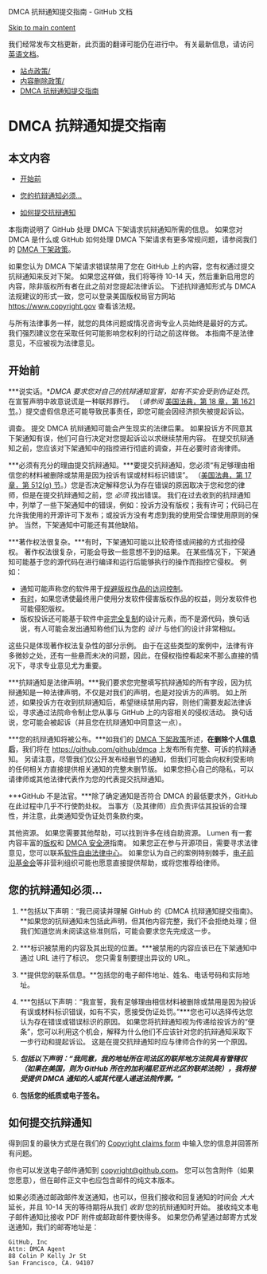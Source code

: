 DMCA 抗辩通知提交指南 - GitHub 文档

[Skip to main content](#main-content)

我们经常发布文档更新，此页面的翻译可能仍在进行中。 有关最新信息，请访问[英语文档](/en)。

* [站点政策/](/zh/site-policy)
* [内容删除政策/](/zh/site-policy/content-removal-policies)
* [DMCA 抗辩通知提交指南](/zh/site-policy/content-removal-policies/guide-to-submitting-a-dmca-counter-notice)

DMCA 抗辩通知提交指南
==========

本文内容
----------

* [开始前](#before-you-start)

* [您的抗辩通知必须...](#your-counter-notice-must)

* [如何提交抗辩通知](#how-to-submit-your-counter-notice)

本指南说明了 GitHub 处理 DMCA 下架请求抗辩通知所需的信息。 如果您对 DMCA 是什么或 GitHub 如何处理 DMCA 下架请求有更多常规问题，请参阅我们的 [DMCA 下架政策](/zh/articles/dmca-takedown-policy)。

如果您认为 DMCA 下架请求错误禁用了您在 GitHub 上的内容，您有权通过提交抗辩通知来反对下架。 如果您这样做，我们将等待 10-14 天，然后重新启用您的内容，除非版权所有者在此之前对您提起法律诉讼。 下述抗辩通知形式与 DMCA 法规建议的形式一致，您可以登录美国版权局官方网站<https://www.copyright.gov> 查看该法规。

与所有法律事务一样，就您的具体问题或情况咨询专业人员始终是最好的方式。 我们强烈建议您在采取任何可能影响您权利的行动之前这样做。 本指南不是法律意见，不应被视为法律意见。

[](#before-you-start)开始前
----------

***说实话。***DMCA 要求您对自己的抗辩通知宣誓，如有不实会*受到伪证处罚*。 在宣誓声明中故意说谎是一种联邦罪行。 （*请参阅* [美国法典，第 18 章，第 1621 节](https://www.gpo.gov/fdsys/pkg/USCODE-2011-title18/html/USCODE-2011-title18-partI-chap79-sec1621.htm)。）提交虚假信息还可能导致民事责任，即您可能会因经济损失被提起诉讼。

调查。
提交 DMCA 抗辩通知可能会产生现实的法律后果。 如果投诉方不同意其下架通知有误，他们可自行决定对您提起诉讼以求继续禁用内容。 在提交抗辩通知之前，您应该对下架通知中的指控进行彻底的调查，并在必要时咨询律师。

***必须有充分的理由提交抗辩通知。***要提交抗辩通知，您必须“有足够理由相信您的材料被删除或禁用是因为投诉有误或材料标识错误”。 （[美国法典，第 17 章，第 512(g) 节](https://www.copyright.gov/title17/92chap5.html#512)。）您是否决定解释您认为存在错误的原因取决于您和您的律师，但是在提交抗辩通知之前，您 *必须* 找出错误。 我们在过去收到的抗辩通知中，列举了一些下架通知中的错误，例如：投诉方没有版权；我有许可；代码已在允许我使用的开源许可下发布；或投诉方没有考虑到我的使用受合理使用原则的保护。 当然，下架通知中可能还有其他缺陷。

***著作权法很复杂。***有时，下架通知可能以比较奇怪或间接的方式指控侵权。 著作权法很复杂，可能会导致一些意想不到的结果。 在某些情况下，下架通知可能基于您的源代码在进行编译和运行后能够执行的操作而指控它侵权。 例如：

* 通知可能声称您的软件用于[规避版权作品的访问控制](https://www.copyright.gov/title17/92chap12.html)。
* [有时](https://www.copyright.gov/docs/mgm/)，如果您诱使最终用户使用分发软件侵害版权作品的权益，则分发软件也可能侵犯版权。
* 版权投诉还可能基于软件中[非完全复制](https://en.wikipedia.org/wiki/Substantial_similarity)的设计元素，而不是源代码，换句话说，有人可能会发出通知称他们认为您的 *设计* 与他们的设计非常相似。

这些只是体现著作权法复杂性的部分示例。 由于在这些类型的案例中，法律有许多微妙之处，还有一些悬而未决的问题，因此，在侵权指控看起来不那么直接的情况下，寻求专业意见尤为重要。

***抗辩通知是法律声明。***我们要求您完整填写抗辩通知的所有字段，因为抗辩通知是一种法律声明，不仅是对我们的声明，也是对投诉方的声明。 如上所述，如果投诉方在收到抗辩通知后，希望继续禁用内容，则他们需要发起法律诉讼，寻求通过法院命令制止您从事与 GitHub 上的内容相关的侵权活动。 换句话说，您可能会被起诉（并且您在抗辩通知中同意这一点）。

***您的抗辩通知将被公布。***如我们的 [DMCA 下架政策](/zh/articles/dmca-takedown-policy#d-transparency)所述，**在删除个人信息后**，我们将在 <https://github.com/github/dmca> 上发布所有完整、可诉的抗辩通知。 另请注意，尽管我们仅公开发布经删节的通知，但我们可能会向权利受影响的任何相关方直接提供相关通知的完整未删节版。 如果您担心自己的隐私，可以请律师或其他法律代表作为您的代表提交抗辩通知。

***GitHub 不是法官。***除了确定通知是否符合 DMCA 的最低要求外，GitHub 在此过程中几乎不行使酌处权。 当事方（及其律师）应负责评估其投诉的合理性，并注意，此类通知受伪证处罚条款约束。

其他资源。
如果您需要其他帮助，可以找到许多在线自助资源。 Lumen 有一套内容丰富的[版权](https://www.lumendatabase.org/topics/5)和 [DMCA 安全港](https://www.lumendatabase.org/topics/14)指南。 如果您正在参与开源项目，需要寻求法律意见，您可以联系[软件自由法律中心](https://www.softwarefreedom.org/about/contact/)。 如果您认为自己的案例特别棘手，[电子前沿基金会](https://www.eff.org/pages/legal-assistance)等非营利组织可能也愿意直接提供帮助，或将您推荐给律师。

[](#your-counter-notice-must)您的抗辩通知必须...
----------

1. **包括以下声明：“我已阅读并理解 GitHub 的《DMCA 抗辩通知提交指南》。**如果您的抗辩通知未包括此声明，但其他内容完整，我们不会拒绝处理；但我们知道您尚未阅读这些准则后，可能会要求您先完成这一步。

2. ***标识被禁用的内容及其出现的位置。***被禁用的内容应该已在下架通知中通过 URL 进行了标识。 您只需复制要提出异议的 URL。

3. **提供您的联系信息。**包括您的电子邮件地址、姓名、电话号码和实际地址。

4. ***包括以下声明：“我宣誓，我有足够理由相信材料被删除或禁用是因为投诉有误或材料标识错误，如有不实，愿接受伪证处罚。”***您也可以选择传达您认为存在错误或错误标识的原因。 如果您将抗辩通知视为传递给投诉方的“便条”，您可以利用这个机会，解释为什么他们不应该针对您的抗辩通知采取下一步行动和提起诉讼。 这是在提交抗辩通知时应与律师合作的另一个原因。

5. ***包括以下声明：“我同意，我的地址所在司法区的联邦地方法院具有管辖权（如果在美国，则为 GitHub 所在的加利福尼亚州北区的联邦法院），我将接受提供 DMCA 通知的人或其代理人递送法院传票。”***

6. **包括您的纸质或电子签名。**

[](#how-to-submit-your-counter-notice)如何提交抗辩通知
----------

得到回复的最快方式是在我们的 [Copyright claims form](https://github.com/contact/dmca) 中输入您的信息并回答所有问题。

你也可以发送电子邮件通知到 [copyright@github.com](mailto:copyright@github.com)。 您可以包含附件（如果您愿意），但在邮件正文中也应包含邮件的纯文本版本。

如果必须通过邮政邮件发送通知，也可以，但我们接收和回复通知的时间会 *大大* 延长，并且 10-14 天的等待期将从我们 *收到* 您的抗辩通知时开始。 接收纯文本电子邮件通知比接收 PDF 附件或邮政邮件要快得多。 如果您仍希望通过邮寄方式发送通知，我们的邮寄地址是：

```
GitHub, Inc
Attn: DMCA Agent
88 Colin P Kelly Jr St
San Francisco, CA. 94107

```
